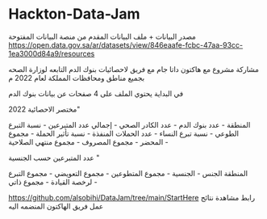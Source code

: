 # Hackton-Data-Jam
مصدر البيانات + ملف البيانات المقدم من منصة البيانات المفتوحة 
https://open.data.gov.sa/ar/datasets/view/846eaafe-fcbc-47aa-93cc-1ea3000d84a9/resources

مشاركة مشروع مع هاكتون داتا جام مع فريق لاحصائيات بنوك الدم التابعه لوزارة الصحه بجميع مناطق  ومحافظات المملكة لعام 2022 م




في البداية يحتوي الملف على 4 صفحات عن بيانات بنوك الدم



مختصر الاحصائية 2022"


المنطقة -
عدد بنوك الدم -
عدد الكادر الصحي -
إجمالي عدد المتبرعين -
نسبة التبرع الطوعي -
نسبة تبرع النساء -
عدد الحملات المنفذة -
نسبة تأثير الحملة -
مجموع المحضر -
مجموع المصروف -
مجموع منتهي الصلاحية - 

عدد المتبرعين حسب الجنسية "



المنطقة
الجنس -
الجنسية -
مجموع المتطوعين -
مجموع التعويضي -
مجموع التبرع لرخصة القيادة -
مجموع ذاتي -



https://github.com/alsobihi/DataJam/tree/main/StartHere  رابط مشاهدة نتائج عمل فريق الهاكتون المنضمه اليه
